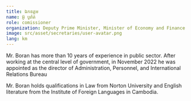 ```yaml
---
title: ឯកឧត្ដម
name: អ៊ូ បូរ៉ាត់
role: comissioner
organization: Deputy Prime Minister, Minister of Economy and Finance
image: src/asset/secretaries/user-avatar.png
lang: km
---
```


Mr. Boran has more than 10 years of experience in public sector. After working at the central level of government, in November 2022 he was appointed as the director of Administration, Personnel, and International Relations Bureau

Mr. Boran holds qualifications in Law from Norton University and English literature from the Institute of Foreign Languages in Cambodia.
